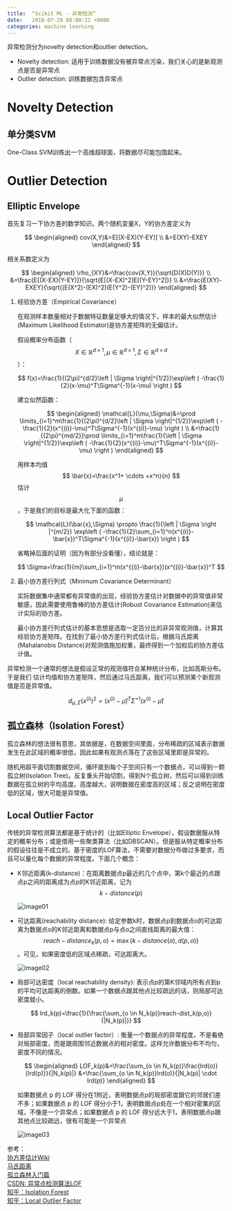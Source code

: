 ```yaml
---
title:  “Scikit ML - 异常检测”
date:   2018-07-20 08:00:12 +0800
categories: machine learning
---
```


异常检测分为novelty detection和outlier detection。
- Novelty detection: 适用于训练数据没有被异常点污染，我们关心的是新观测点是否是异常点
- Outlier detection: 训练数据包含异常点


# **Novelty Detection**

## 单分类SVM

One-Class SVM训练出一个高维超球面，将数据尽可能包围起来。

# **Outlier Detection**

## Elliptic Envelope

首先复习一下协方差的数学知识。两个随机变量X，Y的协方差定义为

$$
\begin{aligned}
cov(X,Y)&=E[(X-EX)(Y-EY)] \\
&=E(XY)-EXEY
\end{aligned}
$$

相关系数定义为

$$
\begin{aligned}
\rho_{XY}&=\frac{cov(X,Y)}{\sqrt{D(X)D(Y)}} \\
&=\frac{E[(X-EX)(Y-EY)]}{\sqrt{E[(X-EX)^2]E[(Y-EY)^2]}} \\
&=\frac{E(XY)-EXEY}{\sqrt{(E(X^2)-(EX)^2)(E(Y^2)-(EY)^2)}}
\end{aligned}
$$

1. 经验协方差（Empirical Covariance）

    在观测样本数量相对于数据特征数量足够大的情况下，样本的最大似然估计(Maximum Likelihood Estimator)是协方差矩阵的无偏估计。

    假设概率分布函数（$$ X \in \mathbb{R}^{d \times 1}, \mu \in \mathbb{R}^{d \times 1}, \Sigma \in \mathbb{R}^{d \times d} $$）：

    $$
    f(x)=\frac{1}{(2\pi)^{d/2}\left | \Sigma \right|^{1/2}}\exp\left ( -\frac{1}{2}(x-\mu)^T\Sigma^{-1}(x-\mu) \right )
    $$

    建立似然函数：

    $$
    \begin{aligned}
    \mathcal{L}(\mu,\Sigma)&=\prod \limits_{i=1}^m\frac{1}{(2\pi)^{d/2}\left | \Sigma \right|^{1/2}}\exp\left ( -\frac{1}{2}(x^{(i)}-\mu)^T\Sigma^{-1}(x^{(i)}-\mu) \right ) \\
    &=\frac{1}{(2\pi)^{md/2}}\prod \limits_{i=1}^m\frac{1}{\left | \Sigma \right|^{1/2}}\exp\left ( -\frac{1}{2}(x^{(i)}-\mu)^T\Sigma^{-1}(x^{(i)}-\mu) \right )
    \end{aligned}
    $$
  
    用样本均值$$ \bar{x}=\frac{x^1+ \cdots +x^n}{n} $$估计$$ \mu $$，于是我们的目标是最大化下面的函数：

    $$
    \mathcal{L}(\bar{x},\Sigma) \propto \frac{1}{\left | \Sigma \right |^{m/2}} \exp\left ( -\frac{1}{2}\sum_{i=1}^n(x^{(i)}-\bar{x})^T\Sigma^{-1}(x^{(i)}-\bar{x}) \right )
    $$

    省略掉后面的证明（因为有部分没看懂），结论就是：

    $$
    \Sigma=\frac{1}{m}\sum_{i=1}^m(x^{(i)}-\bar{x})(x^{(i)}-\bar{x})^T
    $$

2. 最小协方差行列式（Minimum Covariance Determinant）
    
    实际数据集中通常都有异常值的出现，经验协方差估计对数据中的异常值非常敏感，因此需要使用鲁棒的协方差估计(Robust Covariance Estimation)来估计实际的协方差。

    最小协方差行列式估计的基本思想是选取一定百分比的非异常观测值，计算其经验协方差矩阵。在找到了最小协方差行列式估计后，根据马氏距离(Mahalanobis Distance)对观测值施加权重，最终得到一个加权后的协方差估计值。

异常检测一个通常的想法是假设正常的观测值符合某种统计分布，比如高斯分布。于是我们
估计均值和协方差矩阵，然后通过马氏距离，我们可以预测某个新观测值是否是异常值。

$$
d_{\mu,\Sigma}(x^{(i)})^2=(x^{(i)}-\hat{\mu})^T\hat{\Sigma}^{-1}(x^{(i)}-\hat{\mu})
$$

## 孤立森林（Isolation Forest）

孤立森林的想法很有意思，其依据是，在数据空间里面，分布稀疏的区域表示数据发生在此区域的概率很低，因此如果有观测点落在了这些区域里即是异常的。

随机用超平面切割数据空间，循环直到每个子空间只有一个数据点，可以得到一颗孤立树(Isolation Tree)。反复重头开始切割，得到N个孤立树，然后可以得到训练数据在孤立树的平均高度。高度越大，说明数据在密度高的区域；反之说明在密度低的区域，很大可能是异常值。

## Local Outlier Factor

传统的异常检测算法都是基于统计的（比如Elliptic Envelope），假设数据服从特定的概率分布；或是借用一些聚类算法（比如DBSCAN）。但是服从特定概率分布的假设往往是不成立的。基于密度的LOF算法，不需要对数据分布做过多要求，而且可以量化每个数据的异常程度。下面几个概念：

- K邻近距离(k-distance)：在距离数据点p最近的几个点中，第k个最近的点跟点p之间的距离成为点p的K邻近距离，记为$$ k-distance(p) $$

    ![image01]({{site.baseurl}}/image/20180720/k_distance.png)

- 可达距离(reachability distance): 给定参数k时，数据点p到数据点o的可达距离为数据点o的K邻近距离和数据点p与点o之间直线距离的最大值：$$ reach-distance_k(p,o)=\max\{k-distance(o), d(p,o)\} $$。可见，如果密度低的区域点稀疏，可达距离大。

    ![image02]({{site.baseurl}}/image/20180720/reach_distance.png)

- 局部可达密度（local reachability density): 表示点p的第K邻域内所有点到p的平均可达距离的倒数。如果一个数据点跟其他点比较疏远的话，则局部可达密度就小。

    $$
    lrd_k(p)=\frac{1}{\frac{\sum_{o \in N_k(p)}reach-dist_k(p,o)}{|N_k(p)|}}
    $$

- 局部异常因子（local outlier factor）: 衡量一个数据点的异常程度，不是看绝对局部密度，而是跟周围邻近数据点的相对密度。这样允许数据分布不均匀，密度不同的情况。

    $$
    \begin{aligned}
    LOF_k(p)&=\frac{\sum_{o \in N_k(p)}\frac{lrd(o)}{lrd(p)}}{|N_k(p)|}
    &=\frac{\sum_{o \in N_k(p)}lrd(o)}{|N_k(p)| \cdot lrd(p)}
    \end{aligned}
    $$

    如果数据点 p 的 LOF 得分在1附近，表明数据点p的局部密度跟它的邻居们差不多；如果数据点 p 的 LOF 得分小于1，表明数据点p处在一个相对密集的区域，不像是一个异常点；如果数据点 p 的 LOF 得分远大于1，表明数据点p跟其他点比较疏远，很有可能是一个异常点

    ![image03]({{site.baseurl}}/image/20180720/lof.png)

参考：  
[协方差估计Wiki](https://en.wikipedia.org/wiki/Estimation_of_covariance_matrices)  
[马氏距离](http://www.cnblogs.com/kevinGaoblog/archive/2012/06/19/2555448.html)  
[孤立森林入门篇](https://www.jianshu.com/p/5af3c66e0410)  
[CSDN: 异常点检测算法LOF](https://blog.csdn.net/wangyibo0201/article/details/51705966)  
[知乎：Isolation Forest](https://zhuanlan.zhihu.com/p/27777266)  
[知乎：Local Outlier Factor](https://zhuanlan.zhihu.com/p/28178476)
